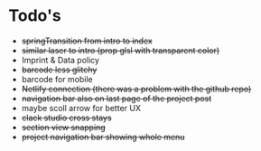 # Todo's
- <s>springTransition from intro to index</s>
- <s>similar laser to intro (prop glsl with transparent color) </s>
- Imprint & Data policy
- <s> barcode less glitchy </s>
- barcode for mobile
- <s>Netlify connection (there was a problem with the github repo) </s>
- <s> navigation bar also on last page of the project post </s>
- maybe scoll arrow for better UX
- <s> clack studio cross stays </s>
- <s> section view snapping </s>
- <s> project navigation bar showing whole menu</s>